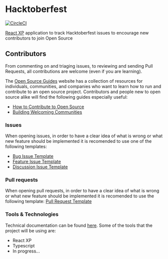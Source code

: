# Hacktoberfest
[![CircleCI](https://circleci.com/gh/espipj/Hacktoberfest-React-XP.svg?style=svg)](https://circleci.com/gh/espipj/Hacktoberfest-React-XP)

[React XP](https://microsoft.github.io/reactxp/) application to track Hacktoberfest issues to encourage new contributors to join Open Source

## Contributors

From commenting on and triaging issues, to reviewing and sending Pull Requests, all contributions are welcome (even if you are learning).

The [Open Source Guides](https://opensource.guide/) website has a collection of resources for individuals, communities, and companies who want to learn how to run and contribute to an open source project. Contributors and people new to open source alike will find the following guides especially useful:

- [How to Contribute to Open Source](https://opensource.guide/how-to-contribute/)
- [Building Welcoming Communities](https://opensource.guide/building-community/)

### Issues

When opening issues, in order to have a clear idea of what is wrong or what new feature should be implemented
it is recomended to use one of the following templates:

- [Bug Issue Template](.github/ISSUE_TEMPLATE/bug_report.md)
- [Feature Issue Template](.github/ISSUE_TEMPLATE/feature_request.md)
- [Discussion Issue Template](.github/ISSUE_TEMPLATE/discussion.md)

### Pull requests

When opening pull requests, in order to have a clear idea of what is wrong or what new feature should be implemented
it is recomended to use the following template: [Pull Request Template](PULL_REQUEST_TEMPLATE.md)

### Tools & Technologies

Technical documentation can be found [here](src/README.md). Some of the tools that the project will be using are:

- React XP
- Typescript
- In progress...
